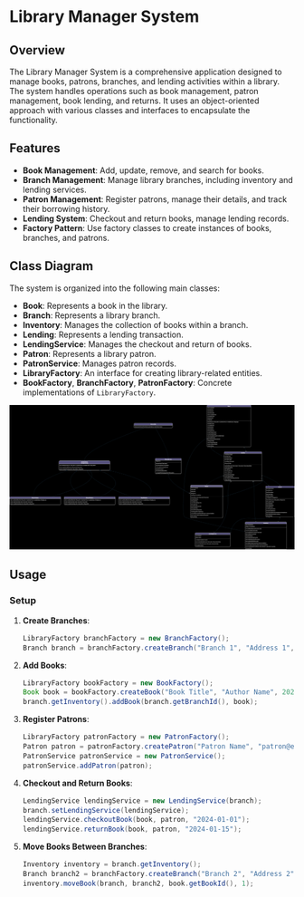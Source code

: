 # Library Manager System

## Overview

The Library Manager System is a comprehensive application designed to manage books, patrons, branches, and lending activities within a library. The system handles operations such as book management, patron management, book lending, and returns. It uses an object-oriented approach with various classes and interfaces to encapsulate the functionality.

## Features

- **Book Management**: Add, update, remove, and search for books.
- **Branch Management**: Manage library branches, including inventory and lending services.
- **Patron Management**: Register patrons, manage their details, and track their borrowing history.
- **Lending System**: Checkout and return books, manage lending records.
- **Factory Pattern**: Use factory classes to create instances of books, branches, and patrons.

## Class Diagram

The system is organized into the following main classes:

- **Book**: Represents a book in the library.
- **Branch**: Represents a library branch.
- **Inventory**: Manages the collection of books within a branch.
- **Lending**: Represents a lending transaction.
- **LendingService**: Manages the checkout and return of books.
- **Patron**: Represents a library patron.
- **PatronService**: Manages patron records.
- **LibraryFactory**: An interface for creating library-related entities.
- **BookFactory**, **BranchFactory**, **PatronFactory**: Concrete implementations of `LibraryFactory`.

![Example Image](resources/LibraryManagementSystem.png)


## Usage

### Setup

1. **Create Branches**:
    ```java
    LibraryFactory branchFactory = new BranchFactory();
    Branch branch = branchFactory.createBranch("Branch 1", "Address 1", "1234567890");
    ```

2. **Add Books**:
    ```java
    LibraryFactory bookFactory = new BookFactory();
    Book book = bookFactory.createBook("Book Title", "Author Name", 2024, 10, new String[]{"Genre"});
    branch.getInventory().addBook(branch.getBranchId(), book);
    ```

3. **Register Patrons**:
    ```java
    LibraryFactory patronFactory = new PatronFactory();
    Patron patron = patronFactory.createPatron("Patron Name", "patron@example.com", "1234567890");
    PatronService patronService = new PatronService();
    patronService.addPatron(patron);
    ```

4. **Checkout and Return Books**:
    ```java
    LendingService lendingService = new LendingService(branch);
    branch.setLendingService(lendingService);
    lendingService.checkoutBook(book, patron, "2024-01-01");
    lendingService.returnBook(book, patron, "2024-01-15");
    ```

5. **Move Books Between Branches**:
    ```java
    Inventory inventory = branch.getInventory();
    Branch branch2 = branchFactory.createBranch("Branch 2", "Address 2", "0987654321");
    inventory.moveBook(branch, branch2, book.getBookId(), 1);
    ```
